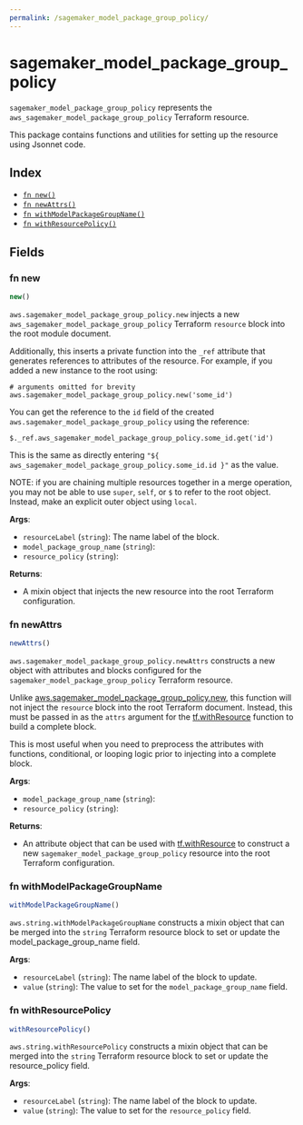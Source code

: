 ```yaml
---
permalink: /sagemaker_model_package_group_policy/
---
```


# sagemaker_model_package_group_policy

`sagemaker_model_package_group_policy` represents the `aws_sagemaker_model_package_group_policy` Terraform resource.



This package contains functions and utilities for setting up the resource using Jsonnet code.


## Index

* [`fn new()`](#fn-new)
* [`fn newAttrs()`](#fn-newattrs)
* [`fn withModelPackageGroupName()`](#fn-withmodelpackagegroupname)
* [`fn withResourcePolicy()`](#fn-withresourcepolicy)

## Fields

### fn new

```ts
new()
```


`aws.sagemaker_model_package_group_policy.new` injects a new `aws_sagemaker_model_package_group_policy` Terraform `resource`
block into the root module document.

Additionally, this inserts a private function into the `_ref` attribute that generates references to attributes of the
resource. For example, if you added a new instance to the root using:

    # arguments omitted for brevity
    aws.sagemaker_model_package_group_policy.new('some_id')

You can get the reference to the `id` field of the created `aws.sagemaker_model_package_group_policy` using the reference:

    $._ref.aws_sagemaker_model_package_group_policy.some_id.get('id')

This is the same as directly entering `"${ aws_sagemaker_model_package_group_policy.some_id.id }"` as the value.

NOTE: if you are chaining multiple resources together in a merge operation, you may not be able to use `super`, `self`,
or `$` to refer to the root object. Instead, make an explicit outer object using `local`.

**Args**:
  - `resourceLabel` (`string`): The name label of the block.
  - `model_package_group_name` (`string`): 
  - `resource_policy` (`string`): 

**Returns**:
- A mixin object that injects the new resource into the root Terraform configuration.


### fn newAttrs

```ts
newAttrs()
```


`aws.sagemaker_model_package_group_policy.newAttrs` constructs a new object with attributes and blocks configured for the `sagemaker_model_package_group_policy`
Terraform resource.

Unlike [aws.sagemaker_model_package_group_policy.new](#fn-sagemakermodelpackagegrouppolicynew), this function will not inject the `resource`
block into the root Terraform document. Instead, this must be passed in as the `attrs` argument for the
[tf.withResource](https://github.com/tf-libsonnet/core/tree/main/docs#fn-withresource) function to build a complete block.

This is most useful when you need to preprocess the attributes with functions, conditional, or looping logic prior to
injecting into a complete block.

**Args**:
  - `model_package_group_name` (`string`): 
  - `resource_policy` (`string`): 

**Returns**:
  - An attribute object that can be used with [tf.withResource](https://github.com/tf-libsonnet/core/tree/main/docs#fn-withresource) to construct a new `sagemaker_model_package_group_policy` resource into the root Terraform configuration.


### fn withModelPackageGroupName

```ts
withModelPackageGroupName()
```

`aws.string.withModelPackageGroupName` constructs a mixin object that can be merged into the `string`
Terraform resource block to set or update the model_package_group_name field.



**Args**:
  - `resourceLabel` (`string`): The name label of the block to update.
  - `value` (`string`): The value to set for the `model_package_group_name` field.


### fn withResourcePolicy

```ts
withResourcePolicy()
```

`aws.string.withResourcePolicy` constructs a mixin object that can be merged into the `string`
Terraform resource block to set or update the resource_policy field.



**Args**:
  - `resourceLabel` (`string`): The name label of the block to update.
  - `value` (`string`): The value to set for the `resource_policy` field.
